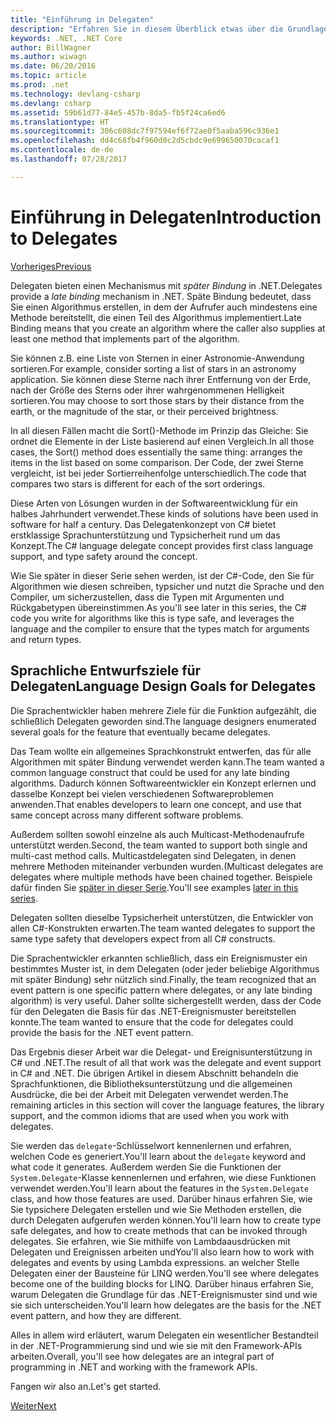 ```yaml
---
title: "Einführung in Delegaten"
description: "Erfahren Sie in diesem Überblick etwas über die Grundlagen und die Ziele beim Sprachentwurf von Delegaten."
keywords: .NET, .NET Core
author: BillWagner
ms.author: wiwagn
ms.date: 06/20/2016
ms.topic: article
ms.prod: .net
ms.technology: devlang-csharp
ms.devlang: csharp
ms.assetid: 59b61d77-84e5-457b-8da5-fb5f24ca6ed6
ms.translationtype: HT
ms.sourcegitcommit: 306c608dc7f97594ef6f72ae0f5aaba596c936e1
ms.openlocfilehash: dd4c68fb4f960d0c2d5cbdc9e699650070cacaf1
ms.contentlocale: de-de
ms.lasthandoff: 07/28/2017

---
```


# <a name="introduction-to-delegates"></a><span data-ttu-id="55033-104">Einführung in Delegaten</span><span class="sxs-lookup"><span data-stu-id="55033-104">Introduction to Delegates</span></span>

[<span data-ttu-id="55033-105">Vorheriges</span><span class="sxs-lookup"><span data-stu-id="55033-105">Previous</span></span>](delegates-events.md)

<span data-ttu-id="55033-106">Delegaten bieten einen Mechanismus mit *später Bindung* in .NET.</span><span class="sxs-lookup"><span data-stu-id="55033-106">Delegates provide a *late binding* mechanism in .NET.</span></span> <span data-ttu-id="55033-107">Späte Bindung bedeutet, dass Sie einen Algorithmus erstellen, in dem der Aufrufer auch mindestens eine Methode bereitstellt, die einen Teil des Algorithmus implementiert.</span><span class="sxs-lookup"><span data-stu-id="55033-107">Late Binding means that you create an algorithm where the caller also supplies at least one method that implements part of the algorithm.</span></span>

<span data-ttu-id="55033-108">Sie können z.B. eine Liste von Sternen in einer Astronomie-Anwendung sortieren.</span><span class="sxs-lookup"><span data-stu-id="55033-108">For example, consider sorting a list of stars in an astronomy application.</span></span>
<span data-ttu-id="55033-109">Sie können diese Sterne nach ihrer Entfernung von der Erde, nach der Größe des Sterns oder ihrer wahrgenommenen Helligkeit sortieren.</span><span class="sxs-lookup"><span data-stu-id="55033-109">You may choose to sort those stars by their distance from the earth, or the magnitude of the star, or their perceived brightness.</span></span>

<span data-ttu-id="55033-110">In all diesen Fällen macht die Sort()-Methode im Prinzip das Gleiche: Sie ordnet die Elemente in der Liste basierend auf einen Vergleich.</span><span class="sxs-lookup"><span data-stu-id="55033-110">In all those cases, the Sort() method does essentially the same thing: arranges the items in the list based on some comparison.</span></span> <span data-ttu-id="55033-111">Der Code, der zwei Sterne vergleicht, ist bei jeder Sortierreihenfolge unterschiedlich.</span><span class="sxs-lookup"><span data-stu-id="55033-111">The code that compares two stars is different for each of the sort orderings.</span></span>

<span data-ttu-id="55033-112">Diese Arten von Lösungen wurden in der Softwareentwicklung für ein halbes Jahrhundert verwendet.</span><span class="sxs-lookup"><span data-stu-id="55033-112">These kinds of solutions have been used in software for half a century.</span></span>
<span data-ttu-id="55033-113">Das Delegatenkonzept von C# bietet erstklassige Sprachunterstützung und Typsicherheit rund um das Konzept.</span><span class="sxs-lookup"><span data-stu-id="55033-113">The C# language delegate concept provides first class language support, and type safety around the concept.</span></span>

<span data-ttu-id="55033-114">Wie Sie später in dieser Serie sehen werden, ist der C#-Code, den Sie für Algorithmen wie diesen schreiben, typsicher und nutzt die Sprache und den Compiler, um sicherzustellen, dass die Typen mit Argumenten und Rückgabetypen übereinstimmen.</span><span class="sxs-lookup"><span data-stu-id="55033-114">As you'll see later in this series, the C# code you write for algorithms like this is type safe, and leverages the language and the compiler to ensure that the types match for arguments and return types.</span></span>

## <a name="language-design-goals-for-delegates"></a><span data-ttu-id="55033-115">Sprachliche Entwurfsziele für Delegaten</span><span class="sxs-lookup"><span data-stu-id="55033-115">Language Design Goals for Delegates</span></span>

<span data-ttu-id="55033-116">Die Sprachentwickler haben mehrere Ziele für die Funktion aufgezählt, die schließlich Delegaten geworden sind.</span><span class="sxs-lookup"><span data-stu-id="55033-116">The language designers enumerated several goals for the feature that eventually became delegates.</span></span>

<span data-ttu-id="55033-117">Das Team wollte ein allgemeines Sprachkonstrukt entwerfen, das für alle Algorithmen mit später Bindung verwendet werden kann.</span><span class="sxs-lookup"><span data-stu-id="55033-117">The team wanted a common language construct that could be used for any late binding algorithms.</span></span> <span data-ttu-id="55033-118">Dadurch können Softwareentwickler ein Konzept erlernen und dasselbe Konzept bei vielen verschiedenen Softwareproblemen anwenden.</span><span class="sxs-lookup"><span data-stu-id="55033-118">That enables developers to learn one concept, and use that same concept across many different software problems.</span></span>

<span data-ttu-id="55033-119">Außerdem sollten sowohl einzelne als auch Multicast-Methodenaufrufe unterstützt werden.</span><span class="sxs-lookup"><span data-stu-id="55033-119">Second, the team wanted to support both single and multi-cast method calls.</span></span> <span data-ttu-id="55033-120">Multicastdelegaten sind Delegaten, in denen mehrere Methoden miteinander verbunden wurden.</span><span class="sxs-lookup"><span data-stu-id="55033-120">(Multicast delegates are delegates where multiple methods have been chained together.</span></span> <span data-ttu-id="55033-121">Beispiele dafür finden Sie [später in dieser Serie](delegate-class.md).</span><span class="sxs-lookup"><span data-stu-id="55033-121">You'll see examples [later in this series](delegate-class.md).</span></span> 

<span data-ttu-id="55033-122">Delegaten sollten dieselbe Typsicherheit unterstützen, die Entwickler von allen C#-Konstrukten erwarten.</span><span class="sxs-lookup"><span data-stu-id="55033-122">The team wanted delegates to support the same type safety that developers expect from all C# constructs.</span></span> 

<span data-ttu-id="55033-123">Die Sprachentwickler erkannten schließlich, dass ein Ereignismuster ein bestimmtes Muster ist, in dem Delegaten (oder jeder beliebige Algorithmus mit später Bindung) sehr nützlich sind.</span><span class="sxs-lookup"><span data-stu-id="55033-123">Finally, the team recognized that an event pattern is one specific pattern where delegates, or any late binding algorithm) is very useful.</span></span> <span data-ttu-id="55033-124">Daher sollte sichergestellt werden, dass der Code für den Delegaten die Basis für das .NET-Ereignismuster bereitstellen konnte.</span><span class="sxs-lookup"><span data-stu-id="55033-124">The team wanted to ensure that the code for delegates could provide the basis for the .NET event pattern.</span></span>

<span data-ttu-id="55033-125">Das Ergebnis dieser Arbeit war die Delegat- und Ereignisunterstützung in C# und .NET.</span><span class="sxs-lookup"><span data-stu-id="55033-125">The result of all that work was the delegate and event support in C# and .NET.</span></span> <span data-ttu-id="55033-126">Die übrigen Artikel in diesem Abschnitt behandeln die Sprachfunktionen, die Bibliotheksunterstützung und die allgemeinen Ausdrücke, die bei der Arbeit mit Delegaten verwendet werden.</span><span class="sxs-lookup"><span data-stu-id="55033-126">The remaining articles in this section will cover the language features, the library support, and the common idioms that are used when you work with delegates.</span></span>

<span data-ttu-id="55033-127">Sie werden das `delegate`-Schlüsselwort kennenlernen und erfahren, welchen Code es generiert.</span><span class="sxs-lookup"><span data-stu-id="55033-127">You'll learn about the `delegate` keyword and what code it generates.</span></span> <span data-ttu-id="55033-128">Außerdem werden Sie die Funktionen der `System.Delegate`-Klasse kennenlernen und erfahren, wie diese Funktionen verwendet werden.</span><span class="sxs-lookup"><span data-stu-id="55033-128">You'll learn about the features in the `System.Delegate` class, and how those features are used.</span></span> <span data-ttu-id="55033-129">Darüber hinaus erfahren Sie, wie Sie typsichere Delegaten erstellen und wie Sie Methoden erstellen, die durch Delegaten aufgerufen werden können.</span><span class="sxs-lookup"><span data-stu-id="55033-129">You'll learn how to create type safe delegates, and how to create methods that can be invoked through delegates.</span></span> <span data-ttu-id="55033-130">Sie erfahren, wie Sie mithilfe von Lambdaausdrücken mit Delegaten und Ereignissen arbeiten und</span><span class="sxs-lookup"><span data-stu-id="55033-130">You'll also learn how to work with delegates and events by using Lambda expressions.</span></span> <span data-ttu-id="55033-131">an welcher Stelle Delegaten einer der Bausteine für LINQ werden.</span><span class="sxs-lookup"><span data-stu-id="55033-131">You'll see where delegates become one of the building blocks for LINQ.</span></span> <span data-ttu-id="55033-132">Darüber hinaus erfahren Sie, warum Delegaten die Grundlage für das .NET-Ereignismuster sind und wie sie sich unterscheiden.</span><span class="sxs-lookup"><span data-stu-id="55033-132">You'll learn how delegates are the basis for the .NET event pattern, and how they are different.</span></span>

<span data-ttu-id="55033-133">Alles in allem wird erläutert, warum Delegaten ein wesentlicher Bestandteil in der .NET-Programmierung sind und wie sie mit den Framework-APIs arbeiten.</span><span class="sxs-lookup"><span data-stu-id="55033-133">Overall, you'll see how delegates are an integral part of programming in .NET and working with the framework APIs.</span></span>

<span data-ttu-id="55033-134">Fangen wir also an.</span><span class="sxs-lookup"><span data-stu-id="55033-134">Let's get started.</span></span>

[<span data-ttu-id="55033-135">Weiter</span><span class="sxs-lookup"><span data-stu-id="55033-135">Next</span></span>](delegate-class.md)

